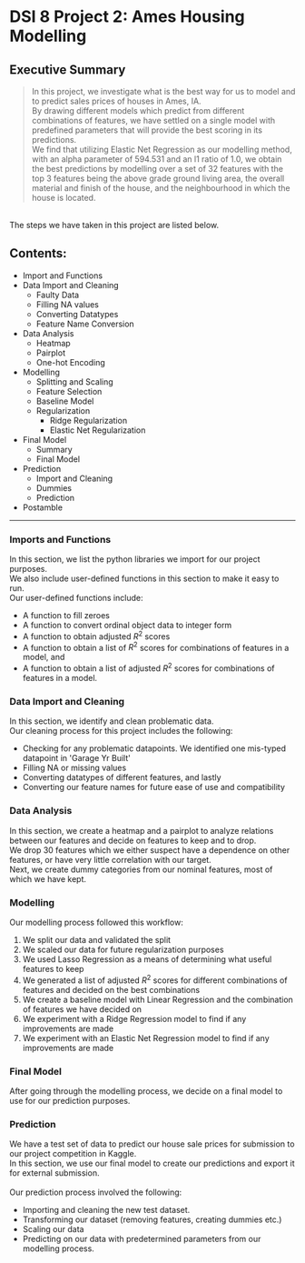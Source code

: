 # DSI 8 Project 2: Ames Housing Modelling
## Executive Summary
>In this project, we investigate what is the best way for us to model and to predict sales prices of houses in Ames, IA.<br/>By drawing different models which predict from different combinations of features, we have settled on a single model with predefined parameters that will provide the best scoring in its predictions.<br/>We find that utilizing Elastic Net Regression as our modelling method, with an alpha parameter of 594.531 and an l1 ratio of 1.0, we obtain the best predictions by modelling over a set of 32 features with the top 3 features being the above grade ground living area, the overall material and finish of the house, and the neighbourhood in which the house is located.

<br/>
The steps we have taken in this project are listed below.

## Contents:
- Import and Functions
- Data Import and Cleaning
    - Faulty Data
    - Filling NA values
    - Converting Datatypes
    - Feature Name Conversion
- Data Analysis
    - Heatmap
    - Pairplot
    - One-hot Encoding
- Modelling
    - Splitting and Scaling
    - Feature Selection
    - Baseline Model
    - Regularization
        - Ridge Regularization
        - Elastic Net Regularization
- Final Model
    - Summary
    - Final Model
- Prediction
    - Import and Cleaning
    - Dummies
    - Prediction
- Postamble

---
### Imports and Functions
In this section, we list the python libraries we import for our project purposes.<br/>
We also include user-defined functions in this section to make it easy to run.<br/>
Our user-defined functions include:
- A function to fill zeroes
- A function to convert ordinal object data to integer form
- A function to obtain adjusted $R^2$ scores
- A function to obtain a list of $R^2$ scores for combinations of features in a model, and
- A function to obtain a list of adjusted $R^2$ scores for combinations of features in a model.

### Data Import and Cleaning
In this section, we identify and clean problematic data.<br/>
Our cleaning process for this project includes the following:
- Checking for any problematic datapoints. We identified one mis-typed datapoint in 'Garage Yr Built'
- Filling NA or missing values
- Converting datatypes of different features, and lastly
- Converting our feature names for future ease of use and compatibility

### Data Analysis
In this section, we create a heatmap and a pairplot to analyze relations between our features and decide on features to keep and to drop.<br/>
We drop 30 features which we either suspect have a dependence on other features, or have very little correlation with our target.<br/>
Next, we create dummy categories from our nominal features, most of which we have kept.

### Modelling
Our modelling process followed this workflow:
1. We split our data and validated the split
2. We scaled our data for future regularization purposes
3. We used Lasso Regression as a means of determining what useful features to keep
4. We generated a list of adjusted $R^2$ scores for different combinations of features and decided on the best combinations
5. We create a baseline model with Linear Regression and the combination of features we have decided on
6. We experiment with a Ridge Regression model to find if any improvements are made
7. We experiment with an Elastic Net Regression model to find if any improvements are made

### Final Model
After going through the modelling process, we decide on a final model to use for our prediction purposes.

### Prediction
We have a test set of data to predict our house sale prices for submission to our project competition in Kaggle.<br/>
In this section, we use our final model to create our predictions and export it for external submission.<br/><br/>
Our prediction process involved the following:
- Importing and cleaning the new test dataset.
- Transforming our dataset (removing features, creating dummies etc.)
- Scaling our data
- Predicting on our data with predetermined parameters from our modelling process.